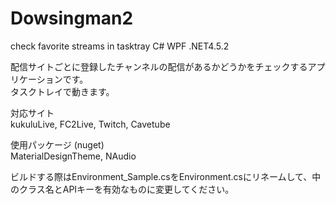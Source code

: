 # Dowsingman2
check favorite streams in tasktray C# WPF .NET4.5.2

配信サイトごとに登録したチャンネルの配信があるかどうかをチェックするアプリケーションです。<br>
タスクトレイで動きます。

対応サイト<br>
kukuluLive, FC2Live, Twitch, Cavetube

使用パッケージ (nuget)<br>
MaterialDesignTheme, NAudio

ビルドする際はEnvironment_Sample.csをEnvironment.csにリネームして、中のクラス名とAPIキーを有効なものに変更してください。
